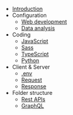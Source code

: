 - [Introduction](/)
- Configuration
  - [Web development](configuration/web-development.md)
  - [Data analysis](configuration/data-analysis.md)
- Coding
  - [JavaScript](coding/javascript.md)
  - [Sass](coding/Sass.md)
  - [TypeScript](coding/typescript.md)
  - [Python](coding/python.md)
- Client & Server
  - [.env](client-and-server/environment.md)
  - [Request](client-and-server/request.md)
  - [Response](client-and-server/response.md)
- Folder structure
  - [Rest APIs](folder-structure/rest-api.md)
  - [GraphQL](folder-structure/graphql.md)
